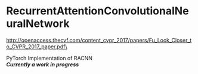 # RecurrentAttentionConvolutionalNeuralNetwork
http://openaccess.thecvf.com/content_cvpr_2017/papers/Fu_Look_Closer_to_CVPR_2017_paper.pdf\

PyTorch Implementation of RACNN\
***Currently a work in progress***
